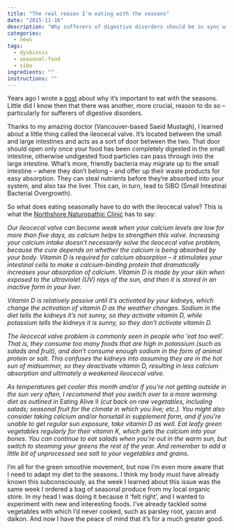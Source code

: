 ```yaml
---
title: "The real reason I'm eating with the seasons"
date: "2015-11-16"
description: "Why sufferers of digestive disorders should be in sync with seasonal food."
categories: 
  - news
tags: 
  - dysbiosis
  - seasonal-food
  - sibo
ingredients: ""
instructions: ""
---
```


Years ago I wrote a [post](http://cookingwithnothing.com/post/7837941299/an-additional-challenge-eating-with-the-seasons) about why it’s important to eat with the seasons. Little did I know then that there was another, more crucial, reason to do so – particularly for sufferers of digestive disorders.

Thanks to my amazing doctor (Vancouver-based Saeid Mustagh), I learned about a little thing called the ileocecal valve. It’s located between the small and large intestines and acts as a sort of door between the two. That door should open only once your food has been completely digested in the small intestine, otherwise undigested food particles can pass through into the large intestine. What’s more, friendly bacteria may migrate up to the small intestine – where they don’t belong – and offer up their waste products for easy absorption. They can steal nutrients before they’re absorbed into your system, and also tax the liver. This can, in turn, lead to SIBO (Small Intestinal Bacterial Overgrowth).

So what does eating seasonally have to do with the ileocecal valve? This is what the [Northshore Naturopathic Clinic](http://t.umblr.com/redirect?z=http%3A%2F%2Fwww.northshorenaturopathicclinic.ca%2F&t=ODZjYTRmMTRiOTRiMzcyZWFkNTA0NzZhOTU1Njg5NjcwNTMyYTJhZSxlS284ZWFrWQ%3D%3D&b=t%3AVOYglxJ9sBHW8BFVroDfxQ&p=http%3A%2F%2Fcookingwithnothing.com%2Fpost%2F133342667601%2Fthe-real-reason-im-eating-with-the-seasons&m=1) has to say:

_Our ileocecal valve can become weak when your calcium levels are low for more than five days, as calcium helps to strengthen this valve. Increasing your calcium intake doesn’t necessarily solve the ileocecal valve problem, because the cure depends on whether the calcium is being absorbed by your body. Vitamin D is required for calcium absorption_ – _it stimulates your intestinal cells to make a calcium-binding protein that dramatically increases your absorption of calcium. Vitamin D is made by your skin when exposed to the ultraviolet (UV) rays of the sun, and then it is stored in an inactive form in your liver._

_Vitamin D is relatively passive until it’s activated by your kidneys, which change the activation of vitamin D as the weather changes. Sodium in the diet tells the kidneys it’s not sunny, so they activate vitamin D, while potassium tells the kidneys it is sunny, so they don’t activate vitamin D._

_The ileocecal valve problem is commonly seen in people who ‘eat too well’. That is, they consume too many foods that are high in potassium (such as salads and fruit), and don’t consume enough sodium in the form of animal protein or salt. This confuses the kidneys into assuming they are in the hot sun of midsummer, so they deactivate vitamin D, resulting in less calcium absorption and ultimately a weakened ileocecal valve._

_As temperatures get cooler this month and/or if you’re not getting outside in the sun very often, I recommend that you switch over to a more warming diet as outlined in_ Eating Alive II _(cut back on raw vegetables, including salads; seasonal fruit for the climate in which you live; etc.). You might also consider taking calcium and/or horsetail in supplement form, and if you’re unable to get regular sun exposure, take vitamin D as well. Eat leafy green vegetables regularly for their vitamin K, which gets the calcium into your bones. You can continue to eat salads when you’re out in the warm sun, but switch to steaming your greens the rest of the year. And remember to add a little bit of unprocessed sea salt to your vegetables and grains._

I’m all for the green smoothie movement, but now I’m even more aware that I need to adapt my diet to the seasons. I think my body must have already known this subconsciously, as the week I learned about this issue was the same week I ordered a bag of seasonal produce from my local organic store. In my head I was doing it because it ‘felt right’, and I wanted to experiment with new and interesting foods. I’ve already tackled some vegetables with which I’d never cooked, such as parsley root, yacon and daikon. And now I have the peace of mind that it’s for a much greater good.
